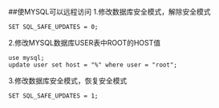 ##使MYSQL可以远程访问
1.修改数据库安全模式，解除安全模式
```
SET SQL_SAFE_UPDATES = 0;
```
2.修改MYSQL数据库USER表中ROOT的HOST值
```$xslt
use mysql;
update user set host = "%" where user = "root";
```
3.修改数据库安全模式，恢复安全模式
```
SET SQL_SAFE_UPDATES = 1;
```